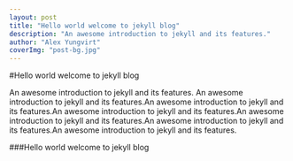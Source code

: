 ```yaml
--- 
layout: post
title: "Hello world welcome to jekyll blog"
description: "An awesome introduction to jekyll and its features."
author: "Alex Yungvirt"
coverImg: "post-bg.jpg"
---
```



#Hello world welcome to jekyll blog

An awesome introduction to jekyll and its features. An awesome introduction to jekyll and its features.An awesome introduction to jekyll and its features.An awesome introduction to jekyll and its features.An awesome introduction to jekyll and its features.An awesome introduction to jekyll and its features.An awesome introduction to jekyll and its features.


###Hello world welcome to jekyll blog

